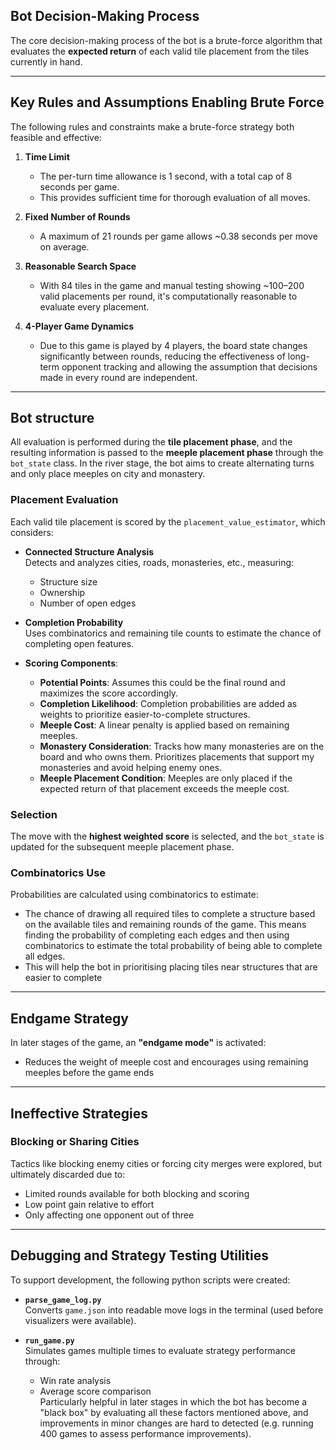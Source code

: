 ## Bot Decision-Making Process

The core decision-making process of the bot is a brute-force algorithm that evaluates the **expected return** of each valid tile placement from the tiles currently in hand.

---

## Key Rules and Assumptions Enabling Brute Force

The following rules and constraints make a brute-force strategy both feasible and effective:

1. **Time Limit**  
   - The per-turn time allowance is 1 second, with a total cap of 8 seconds per game.
   - This provides sufficient time for thorough evaluation of all moves.

2. **Fixed Number of Rounds**  
   - A maximum of 21 rounds per game allows ~0.38 seconds per move on average.

3. **Reasonable Search Space**  
   - With 84 tiles in the game and manual testing showing ~100–200 valid placements per round, it's computationally reasonable to evaluate every placement.

4. **4-Player Game Dynamics**  
   - Due to this game is played by 4 players, the board state changes significantly between rounds, reducing the effectiveness of long-term opponent tracking and allowing the assumption that decisions made in every round are independent.

---

## Bot structure

All evaluation is performed during the **tile placement phase**, and the resulting information is passed to the **meeple placement phase** through the `bot_state` class. In the river stage, the bot aims to create alternating turns and only place meeples on city and monastery.

### Placement Evaluation

Each valid tile placement is scored by the `placement_value_estimator`, which considers:

- **Connected Structure Analysis**  
  Detects and analyzes cities, roads, monasteries, etc., measuring:
  - Structure size  
  - Ownership
  - Number of open edges

- **Completion Probability**  
  Uses combinatorics and remaining tile counts to estimate the chance of completing open features.

- **Scoring Components**:
  - **Potential Points**: Assumes this could be the final round and maximizes the score accordingly.
  - **Completion Likelihood**: Completion probabilities are added as weights to prioritize easier-to-complete structures.
  - **Meeple Cost**: A linear penalty is applied based on remaining meeples.
  - **Monastery Consideration**: Tracks how many monasteries are on the board and who owns them. Prioritizes placements that support my monasteries and avoid helping enemy ones.
  - **Meeple Placement Condition**: Meeples are only placed if the expected return of that placement exceeds the meeple cost.

### Selection

The move with the **highest weighted score** is selected, and the `bot_state` is updated for the subsequent meeple placement phase.

### Combinatorics Use

Probabilities are calculated using combinatorics to estimate:
- The chance of drawing all required tiles to complete a structure based on the available tiles and remaining rounds of the game. This means finding the probability of completing each edges and then using combinatorics to estimate the total probability of being able to complete all edges.
- This will help the bot in prioritising placing tiles near structures that are easier to complete

---

## Endgame Strategy

In later stages of the game, an **"endgame mode"** is activated:
- Reduces the weight of meeple cost and encourages using remaining meeples before the game ends

---

## Ineffective Strategies

### Blocking or Sharing Cities

Tactics like blocking enemy cities or forcing city merges were explored, but ultimately discarded due to:

- Limited rounds available for both blocking and scoring
- Low point gain relative to effort
- Only affecting one opponent out of three

---

## Debugging and Strategy Testing Utilities

To support development, the following python scripts were created:

- **`parse_game_log.py`**  
  Converts `game.json` into readable move logs in the terminal (used before visualizers were available).

- **`run_game.py`**  
  Simulates games multiple times to evaluate strategy performance through:
  - Win rate analysis  
  - Average score comparison  
  Particularly helpful in later stages in which the bot has become a "black box" by evaluating all these factors mentioned above, and improvements in minor changes are hard to detected (e.g. running 400 games to assess performance improvements).
